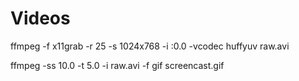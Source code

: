 # Videos

ffmpeg -f x11grab -r 25 -s 1024x768 -i :0.0 -vcodec huffyuv raw.avi

ffmpeg -ss 10.0 -t 5.0 -i raw.avi -f gif screencast.gif
